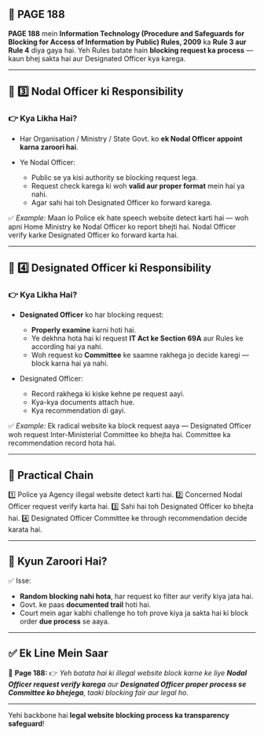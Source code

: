 ## 📄 **PAGE 188**

**PAGE 188** mein **Information Technology (Procedure and Safeguards for Blocking for Access of Information by Public) Rules, 2009** ka **Rule 3 aur Rule 4** diya gaya hai.
Yeh Rules batate hain **blocking request ka process** — kaun bhej sakta hai aur Designated Officer kya karega.

---

## 🔹 **3️⃣ Nodal Officer ki Responsibility**

### 👉 Kya Likha Hai?

* Har Organisation / Ministry / State Govt. ko **ek Nodal Officer appoint karna zaroori hai**.
* Ye Nodal Officer:

  * Public se ya kisi authority se blocking request lega.
  * Request check karega ki woh **valid aur proper format** mein hai ya nahi.
  * Agar sahi hai toh Designated Officer ko forward karega.

✅ *Example:* Maan lo Police ek hate speech website detect karti hai — woh apni Home Ministry ke Nodal Officer ko report bhejti hai. Nodal Officer verify karke Designated Officer ko forward karta hai.

---

## 🔹 **4️⃣ Designated Officer ki Responsibility**

### 👉 Kya Likha Hai?

* **Designated Officer** ko har blocking request:

  * **Properly examine** karni hoti hai.
  * Ye dekhna hota hai ki request **IT Act ke Section 69A** aur Rules ke according hai ya nahi.
  * Woh request ko **Committee** ke saamne rakhega jo decide karegi — block karna hai ya nahi.
* Designated Officer:

  * Record rakhega ki kiske kehne pe request aayi.
  * Kya-kya documents attach hue.
  * Kya recommendation di gayi.

✅ *Example:* Ek radical website ka block request aaya — Designated Officer woh request Inter-Ministerial Committee ko bhejta hai. Committee ka recommendation record hota hai.

---

## 🧩 **Practical Chain**

1️⃣ Police ya Agency illegal website detect karti hai.
2️⃣ Concerned Nodal Officer request verify karta hai.
3️⃣ Sahi hai toh Designated Officer ko bhejta hai.
4️⃣ Designated Officer Committee ke through recommendation decide karata hai.

---

## 🔹 **Kyun Zaroori Hai?**

✅ Isse:

* **Random blocking nahi hota**, har request ko filter aur verify kiya jata hai.
* Govt. ke paas **documented trail** hoti hai.
* Court mein agar kabhi challenge ho toh prove kiya ja sakta hai ki block order **due process** se aaya.

---

## ✅ **Ek Line Mein Saar**

📌 **Page 188:**
👉 *Yeh batata hai ki illegal website block karne ke liye **Nodal Officer request verify karega** aur **Designated Officer proper process se Committee ko bhejega**, taaki blocking fair aur legal ho.*

---

Yehi backbone hai **legal website blocking process ka transparency safeguard**!
